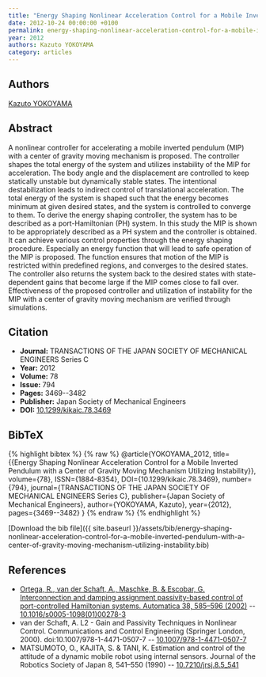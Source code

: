 ```yaml
---
title: "Energy Shaping Nonlinear Acceleration Control for a Mobile Inverted Pendulum with a Center of Gravity Moving Mechanism Utilizing Instability"
date: 2012-10-24 00:00:00 +0100
permalink: energy-shaping-nonlinear-acceleration-control-for-a-mobile-inverted-pendulum-with-a-center-of-gravity-moving-mechanism-utilizing-instability
year: 2012
authors: Kazuto YOKOYAMA
category: articles
---
```

 
## Authors
[Kazuto YOKOYAMA](authors/kazuto-yokoyama)
 
## Abstract
A nonlinear controller for accelerating a mobile inverted pendulum (MIP) with a center of gravity moving mechanism is proposed. The controller shapes the total energy of the system and utilizes instability of the MIP for acceleration. The body angle and the displacement are controlled to keep statically unstable but dynamically stable states. The intentional destabilization leads to indirect control of translational acceleration. The total energy of the system is shaped such that the energy becomes minimum at given desired states, and the system is controlled to converge to them. To derive the energy shaping controller, the system has to be described as a port-Hamiltonian (PH) system. In this study the MIP is shown to be appropriately described as a PH system and the controller is obtained. It can achieve various control properties through the energy shaping procedure. Especially an energy function that will lead to safe operation of the MIP is proposed. The function ensures that motion of the MIP is restricted within predefined regions, and converges to the desired states. The controller also returns the system back to the desired states with state-dependent gains that become large if the MIP comes close to fall over. Effectiveness of the proposed controller and utilization of instability for the MIP with a center of gravity moving mechanism are verified through simulations.
 
## Citation
- **Journal:** TRANSACTIONS OF THE JAPAN SOCIETY OF MECHANICAL ENGINEERS Series C
- **Year:** 2012
- **Volume:** 78
- **Issue:** 794
- **Pages:** 3469--3482
- **Publisher:** Japan Society of Mechanical Engineers
- **DOI:** [10.1299/kikaic.78.3469](https://doi.org/10.1299/kikaic.78.3469)
 
## BibTeX
{% highlight bibtex %}
{% raw %}
@article{YOKOYAMA_2012,
  title={{Energy Shaping Nonlinear Acceleration Control for a Mobile Inverted Pendulum with a Center of Gravity Moving Mechanism Utilizing Instability}},
  volume={78},
  ISSN={1884-8354},
  DOI={10.1299/kikaic.78.3469},
  number={794},
  journal={TRANSACTIONS OF THE JAPAN SOCIETY OF MECHANICAL ENGINEERS Series C},
  publisher={Japan Society of Mechanical Engineers},
  author={YOKOYAMA, Kazuto},
  year={2012},
  pages={3469--3482}
}
{% endraw %}
{% endhighlight %}
 
[Download the bib file]({{ site.baseurl }}/assets/bib/energy-shaping-nonlinear-acceleration-control-for-a-mobile-inverted-pendulum-with-a-center-of-gravity-moving-mechanism-utilizing-instability.bib)
 
## References
- [Ortega, R., van der Schaft, A., Maschke, B. & Escobar, G. Interconnection and damping assignment passivity-based control of port-controlled Hamiltonian systems. Automatica 38, 585–596 (2002)](interconnection-and-damping-assignment-passivity-based-control-of-port-controlled-hamiltonian-systems) -- [10.1016/s0005-1098(01)00278-3](https://doi.org/10.1016/s0005-1098(01)00278-3)
- van der Schaft, A. L2 - Gain and Passivity Techniques in Nonlinear Control. Communications and Control Engineering (Springer London, 2000). doi:10.1007/978-1-4471-0507-7 -- [10.1007/978-1-4471-0507-7](https://doi.org/10.1007/978-1-4471-0507-7)
- MATSUMOTO, O., KAJITA, S. & TANI, K. Estimation and control of the attitude of a dynamic mobile robot using internal sensors. Journal of the Robotics Society of Japan 8, 541–550 (1990) -- [10.7210/jrsj.8.5_541](https://doi.org/10.7210/jrsj.8.5_541)

